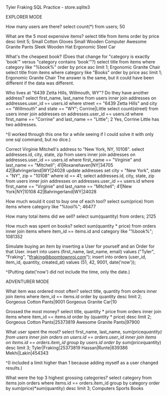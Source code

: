 Tyler Fraking
SQL Practice - store.sqlite3

EXPLORER MODE

How many users are there?
select count(*) from users;
50

What are the 5 most expensive items?
select title from items order by price desc limit 5;
Small Cotton Gloves
Small Wooden Computer
Awesome Granite Pants
Sleek Wooden Hat
Ergonomic Steel Car

What's the cheapest book? (Does that change for "category is exactly 'book'" versus "category contains 'book'"?)
select title from items where category like "%book%" order by price asc limit 1;
Ergonomic Granite Chair
select title from items where category like "Books" order by price asc limit 1;
Ergonomic Granite Chair
The answer is the same, but it could have been different if the data was different.

Who lives at "6439 Zetta Hills, Willmouth, WY"? Do they have another address?
select first_name, last_name from users inner join addresses on addresses.user_id == users.id where street == "6439 Zetta Hills" and city == "Willmouth" and state == "WY";
Corrine|Little
select count(street) from users inner join addresses on addresses.user_id == users.id where first_name == "Corrine" and last_name == "Little";
2
Yes, Corrine Little has two addresses.

^(I worked through this one for a while seeing if I could solve it with only one sql command, but no dice.)

Correct Virginie Mitchell's address to "New York, NY, 10108".
select addresses.id, city, state, zip from users inner join addresses on addresses.user_id == users.id where first_name == "Virginie" and last_name == "Mitchell";
41|Roxanehaven|NY|34705
42|Bahringerland|WY|24028
update addresses set city = "New York", state = "NY", zip = "10108" where id == 41;
select addresses.id, city, state, zip from users inner join addresses on addresses.user_id == users.id where first_name == "Virginie" and last_name == "Mitchell";
41|New York|NY|10108
42|Bahringerland|WY|24028

How much would it cost to buy one of each tool?
select sum(price) from items where category like "%tool%";
46477

How many total items did we sell?
select sum(quantity) from orders;
2125

How much was spent on books?
select sum(quantity * price) from orders inner join items where item_id == items.id and category like "%book%";
1081352

Simulate buying an item by inserting a User for yourself and an Order for that User.
insert into users (first_name, last_name, email) values ("Tyler", "Fraking", "tfraking@boomtownroi.com");
insert into orders (user_id, item_id, quantity, created_at) values (51, 42, 9001, date('now'));

^(Putting date('now') did not include the time, only the date.)

ADVENTURER MODE

What item was ordered most often?
select title, quantity from orders inner join items where item_id == items.id order by quantity desc limit 2;
Gorgeous Cotton Pants|9001
Gorgeous Granite Car|10

Grossed the most money?
select title, quantity * price from orders inner join items where item_id == items.id order by (quantity * price) desc limit 2;
Gorgeous Cotton Pants|25373819
Awesome Granite Pants|97900

What user spent the most?
select first_name, last_name, sum(price*quantity) from users inner join orders on users.id == orders.user_id inner join items on items.id == orders.item_id group by users.id order by sum(price*quantity) desc limit 3;
Tyler|Fraking|25373819
Hassan|Runte|639386
Mekhi|Lakin|454343

^(I included a limit higher than 1 because adding myself as a user changed results.)

What were the top 3 highest grossing categories?
select category from items join orders where items.id == orders.item_id group by category order by sum(price)*sum(quantity) desc limit 3;
Computers
Sports
Books
